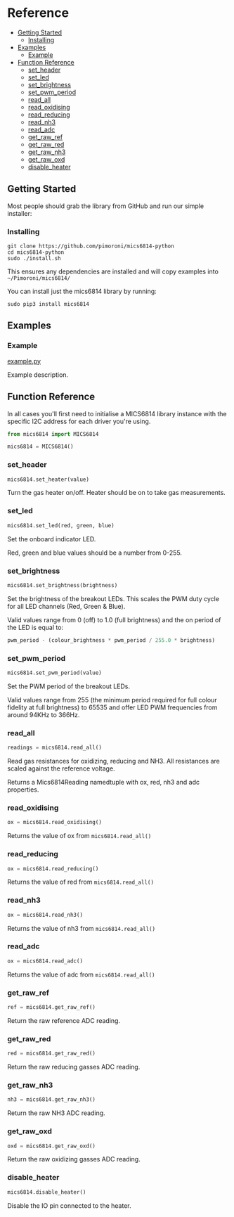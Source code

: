# Reference <!-- omit in toc -->

- [Getting Started](#getting-started)
  - [Installing](#installing)
- [Examples](#examples)
  - [Example](#example)
- [Function Reference](#function-reference)
  - [set_header](#set_header)
  - [set_led](#set_led)
  - [set_brightness](#set_brightness)
  - [set_pwm_period](#set_pwm_period)
  - [read_all](#read_all)
  - [read_oxidising](#read_oxidising)
  - [read_reducing](#read_reducing)
  - [read_nh3](#read_nh3)
  - [read_adc](#read_adc)
  - [get_raw_ref](#get_raw_ref)
  - [get_raw_red](#get_raw_red)
  - [get_raw_nh3](#get_raw_nh3)
  - [get_raw_oxd](#get_raw_oxd)
  - [disable_heater](#disable_heater)


## Getting Started

Most people should grab the library from GitHub and run our simple installer:

### Installing

```
git clone https://github.com/pimoroni/mics6814-python
cd mics6814-python
sudo ./install.sh
```

This ensures any dependencies are installed and will copy examples into `~/Pimoroni/mics6814/`

You can install just the mics6814 library by running:

```
sudo pip3 install mics6814
```

## Examples

### Example
[example.py](examples/example.py)

Example description.


## Function Reference

In all cases you'll first need to initialise a MICS6814 library instance with the specific I2C address for each driver you're using.

```python
from mics6814 import MICS6814

mics6814 = MICS6814()
```

### set_header

```python
mics6814.set_heater(value)
```

Turn the gas heater on/off. Heater should be on to take gas measurements.

### set_led

```python
mics6814.set_led(red, green, blue)
```

Set the onboard indicator LED.

Red, green and blue values should be a number from 0-255.

### set_brightness

```python
mics6814.set_brightness(brightness)
```

Set the brightness of the breakout LEDs. This scales the PWM duty cycle for all LED channels (Red, Green & Blue).

Valid values range from 0 (off) to 1.0 (full brightness) and the on period of the LED is equal to:

```python
pwm_period - (colour_brightness * pwm_period / 255.0 * brightness)
```

### set_pwm_period

```python
mics6814.set_pwm_period(value)
```

Set the PWM period of the breakout LEDs.

Valid values range from 255 (the minimum period required for full colour fidelity at full brightness) to 65535 and offer LED PWM frequencies from around 94KHz to 366Hz.

### read_all

```python
readings = mics6814.read_all()
```

Read gas resistances for oxidizing, reducing and NH3. All resistances are scaled against the reference voltage.

Returns a Mics6814Reading namedtuple with ox, red, nh3 and adc properties.

### read_oxidising

```python
ox = mics6814.read_oxidising()
```

Returns the value of ox from `mics6814.read_all()`

### read_reducing

```python
ox = mics6814.read_reducing()
```

Returns the value of red from `mics6814.read_all()`

### read_nh3

```python
ox = mics6814.read_nh3()
```

Returns the value of nh3 from `mics6814.read_all()`

### read_adc

```python
ox = mics6814.read_adc()
```

Returns the value of adc from `mics6814.read_all()`

### get_raw_ref

```python
ref = mics6814.get_raw_ref()
```

Return the raw reference ADC reading.

### get_raw_red

```python
red = mics6814.get_raw_red()
```

Return the raw reducing gasses ADC reading.

### get_raw_nh3

```python
nh3 = mics6814.get_raw_nh3()
```

Return the raw NH3 ADC reading.

### get_raw_oxd

```python
oxd = mics6814.get_raw_oxd()
```

Return the raw oxidizing gasses ADC reading.

### disable_heater

```python
mics6814.disable_heater()
```

Disable the IO pin connected to the heater.
